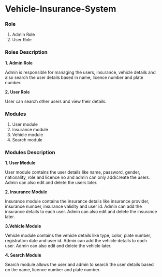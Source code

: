 # Vehicle-Insurance-System

### Role
1. Admin Role
2. User Role

### Roles Description

**1. Admin Role**

Admin is responsible for managing the users, insurance, vehicle details and also search the user details based in name, licence number and plate number.

**2. User Role**

User can search other users and view their details.

### Modules

1. User module
2. Insurance module
3. Vehicle module
4. Search module

### Modules Description

**1. User Module**

User module contains the user details like name, password, gender, nationality, role and licence no and admin can only add/create the users. Admin can also edit and delete the users later.

**2. Insurance Module**

Insurance module contains the insurance details like insurance provider, insurance number, insurance validity and user id. Admin can add the insurance details to each user. Admin can also edit and delete the insurance later.

**3.Vehicle Module**

Vehicle module contains the vehicle details like type, color, plate number, registration date and user id. Admin can add the vehicle details to each user. Admin can also edit and delete the vehicle later.

**4. Search Module**

Search module allows the user and admin to search the user details based on the name, licence number and plate number.

